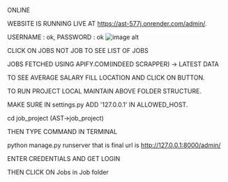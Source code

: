 ONLINE

WEBSITE IS RUNNING LIVE AT https://ast-577j.onrender.com/admin/.

USERNAME : ok, PASSWORD : ok
![image alt]([relative/path/to/image.png](https://github.com/AI-BLUE-BOOK/ASST/blob/main/image1.png?raw=true))


CLICK ON JOBS NOT JOB TO SEE LIST OF JOBS

JOBS FETCHED USING APIFY.COM(INDEED SCRAPPER) -> LATEST DATA

TO SEE AVERAGE SALARY FILL LOCATION AND CLICK ON BUTTON.

TO RUN PROJECT LOCAL MAINTAIN ABOVE FOLDER STRUCTURE.

MAKE SURE IN settings.py ADD '127.0.0.1' IN ALLOWED_HOST.

cd job_project (AST->job_project)

THEN TYPE COMMAND IN TERMINAL

python manage.py runserver
that is final url is http://127.0.0.1:8000/admin/

ENTER CREDENTIALS AND GET LOGIN

THEN CLICK ON Jobs in Job folder
